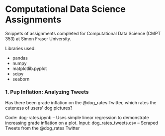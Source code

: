 # Computational Data Science Assignments

Snippets of assignments completed for Computational Data Science (CMPT 353) at Simon Fraser University.

Libraries used:
* pandas
* numpy 
* matplotlib.pyplot
* scipy
* seaborn

### 1. Pup Inflation: Analyzing Tweets

Has there been grade inflation on the @dog_rates Twitter, which rates the cuteness of users' dog pictures?

Code: dog-rates.ipynb – Uses simple linear regression to demonstrate increasing grade inflation on a plot.
Input: dog_rates_tweets.csv – Scraped Tweets from the @dog_rates Twitter



